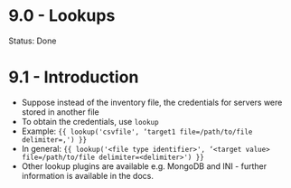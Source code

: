 # 9.0 - Lookups

Status: Done

# 9.1 - Introduction

- Suppose instead of the inventory file, the credentials for servers were stored in another file
- To obtain the credentials, use `lookup`
- Example:
`{{ lookup('csvfile', ‘target1 file=/path/to/file delimiter=,') }}`
- In general:
`{{ lookup('<file type identifier>', ‘<target value> file=/path/to/file delimiter=<delimiter>') }}`
- Other lookup plugins are available e.g. MongoDB and INI - further information is available in the docs.
